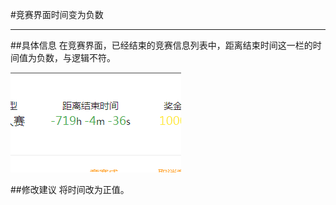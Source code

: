 #竞赛界面时间变为负数

---

##具体信息
在竞赛界面，已经结束的竞赛信息列表中，距离结束时间这一栏的时间值为负数，与逻辑不符。

![](/assets/时间为负数.png)


##修改建议
将时间改为正值。